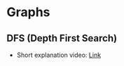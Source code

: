 # Graphs

## DFS (Depth First Search)
- Short explanation video: [Link](https://youtu.be/7fujbpJ0LB4?si=RtOefrpaiZsFH9eB)